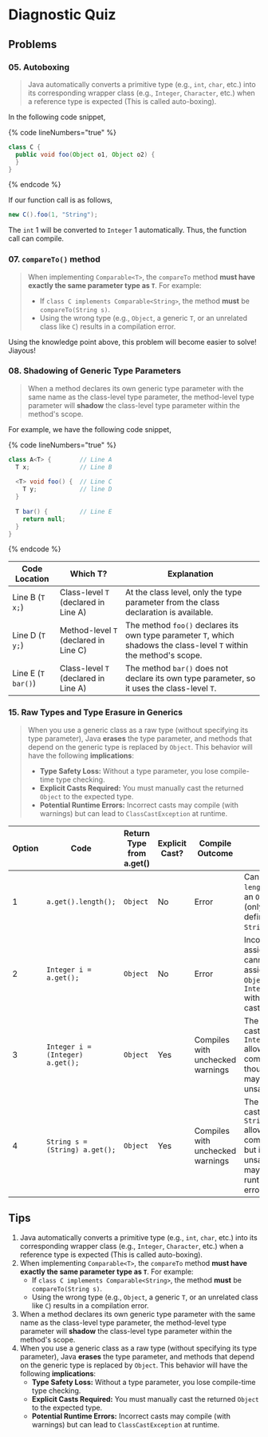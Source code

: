 # Diagnostic Quiz

## Problems

### 05. Autoboxing

> Java automatically converts a primitive type (e.g., `int`, `char`, etc.) into its corresponding wrapper class (e.g., `Integer`, `Character`, etc.) when a reference type is expected (This is called auto-boxing).

In the following code snippet,

{% code lineNumbers="true" %}
```java
class C {
  public void foo(Object o1, Object o2) { 
  }
}
```
{% endcode %}

If our function call is as follows,

```java
new C().foo(1, "String");
```

The `int` 1 will be converted to `Integer` 1 automatically. Thus, the function call can compile.

### 07. `compareTo()` method

> When implementing `Comparable<T>`, the `compareTo` method **must have exactly the same parameter type as `T`**. For example:
>
> * If `class C implements Comparable<String>`, the method **must** be `compareTo(String s)`.
> * Using the wrong type (e.g., `Object`, a generic `T`, or an unrelated class like `C`) results in a compilation error.

Using the knowledge point above, this problem will become easier to solve! Jiayous!

### 08. **Shadowing of Generic Type Parameters**

> When a method declares its own generic type parameter with the same name as the class-level type parameter, the method-level type parameter will **shadow** the class-level type parameter within the method's scope.&#x20;

For example, we have the following code snippet,

{% code lineNumbers="true" %}
```java
class A<T> {        // Line A
  T x;              // Line B
  
  <T> void foo() {  // Line C
    T y;            // line D
  }
  
  T bar() {         // Line E
    return null;
  }
}
```
{% endcode %}

|  Code Location     | 	Which T?                             | Explanation                                                                                                          |
| ------------------ | ------------------------------------- | -------------------------------------------------------------------------------------------------------------------- |
| Line B (`T x;`)    | Class-level `T` (declared in Line A)  | At the class level, only the type parameter from the class declaration is available.                                 |
| Line D (`T y;`)    | Method-level `T` (declared in Line C) | The method `foo()` declares its own type parameter `T`, which shadows the class-level `T` within the method's scope. |
| Line E (`T bar()`) | Class-level `T` (declared in Line A)  | The method `bar()` does not declare its own type parameter, so it uses the class-level `T`.                          |

### 15. Raw Types and Type Erasure in Generics

> When you use a generic class as a raw type (without specifying its type parameter), Java **erases** the type parameter, and methods that depend on the generic type is replaced by `Object`. This behavior will have the following **implications**:
>
> * **Type Safety Loss:** Without a type parameter, you lose compile-time type checking.
> * **Explicit Casts Required:** You must manually cast the returned `Object` to the expected type.
> * **Potential Runtime Errors:** Incorrect casts may compile (with warnings) but can lead to `ClassCastException` at runtime.

| Option | Code                             | Return Type from a.get() | Explicit Cast? | Compile Outcome                  |                                                                                                   |
| ------ | -------------------------------- | ------------------------ | -------------- | -------------------------------- | ------------------------------------------------------------------------------------------------- |
| 1      | `a.get().length();`              | `Object`                 | No             | Error                            | Cannot call `length()` on an `Object` (only defined for `String`).                                |
| 2      | `Integer i = a.get();`           | `Object`                 | No             | Error                            | Incompatible assignment: cannot assign `Object` to `Integer` without casting.                     |
| 3      | `Integer i = (Integer) a.get();` | `Object`                 | Yes            | Compiles with unchecked warnings | The explicit cast to `Integer` allows compilation, though it may be unsafe.                       |
| 4      | `String s = (String) a.get();`   | `Object`                 | Yes            | Compiles with unchecked warnings | The explicit cast to `String` allows compilation, but it is unsafe and may cause a runtime error. |

## Tips

1. Java automatically converts a primitive type (e.g., `int`, `char`, etc.) into its corresponding wrapper class (e.g., `Integer`, `Character`, etc.) when a reference type is expected (This is called auto-boxing).
2. When implementing `Comparable<T>`, the `compareTo` method **must have exactly the same parameter type as `T`**. For example:
   * If `class C implements Comparable<String>`, the method **must** be `compareTo(String s)`.
   * Using the wrong type (e.g., `Object`, a generic `T`, or an unrelated class like `C`) results in a compilation error.
3. When a method declares its own generic type parameter with the same name as the class-level type parameter, the method-level type parameter will **shadow** the class-level type parameter within the method's scope.&#x20;
4. When you use a generic class as a raw type (without specifying its type parameter), Java **erases** the type parameter, and methods that depend on the generic type is replaced by `Object`. This behavior will have the following **implications**:
   * **Type Safety Loss:** Without a type parameter, you lose compile-time type checking.
   * **Explicit Casts Required:** You must manually cast the returned `Object` to the expected type.
   * **Potential Runtime Errors:** Incorrect casts may compile (with warnings) but can lead to `ClassCastException` at runtime.

